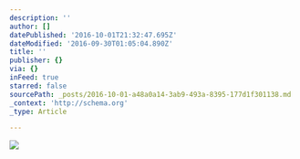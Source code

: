 ```yaml
---
description: ''
author: []
datePublished: '2016-10-01T21:32:47.695Z'
dateModified: '2016-09-30T01:05:04.890Z'
title: ''
publisher: {}
via: {}
inFeed: true
starred: false
sourcePath: _posts/2016-10-01-a48a0a14-3ab9-493a-8395-177d1f301138.md
_context: 'http://schema.org'
_type: Article

---
```

![](https://the-grid-user-content.s3-us-west-2.amazonaws.com/15848285-b0b3-4b21-896c-ac2dd3807cab.jpg)